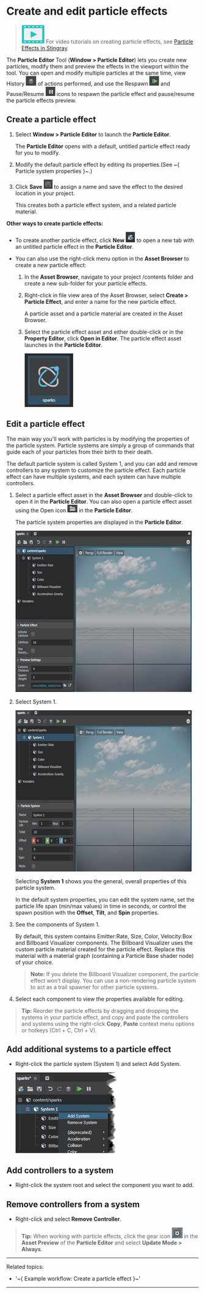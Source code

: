 # Create and edit particle effects

> ![](../images/icon_video.png) For video tutorials on creating particle effects, see <a href="http://area.autodesk.com/learning/creating-particle-effects-in-stingray" target="blank">Particle Effects in Stingray</a>.

The **Particle Editor** Tool (**Window > Particle Editor**) lets you create new particles, modify them and preview the effects in the viewport within the tool. You can open and modify multiple particles at the same time, view History ![](../images/icon_partEd_history.png) of actions performed, and use the Respawn ![](../images/icon_particle_respawn.png) and Pause/Resume ![](../images/icon_partEd_pause.png) icons to respawn the particle effect and pause/resume the particle effects preview.

## Create a particle effect

1.	Select **Window > Particle Editor** to launch the **Particle Editor**.

    The **Particle Editor** opens with a default, untitled particle effect ready for you to modify.
2.	Modify the default particle effect by editing its properties.(See ~{ Particle system properties }~.)
3.	Click **Save** ![](../images/icon_save.png) to assign a name and save the effect to the desired location in your project.

	This creates both a particle effect system, and a related particle material.

**Other ways to create particle effects:**

-	To create another particle effect, click **New** ![](../images/icon_createAsset.png) to open a new tab with an untitled particle effect in the **Particle Editor**.

-	You can also use the right-click menu option in the **Asset Browser** to create a new particle effect:

	1.	In the **Asset Browser**, navigate to your project /contents folder and create a new sub-folder for your particle effects.

	2. Right-click in file view area of the Asset Browser, select **Create > Particle Effect**, and enter a name for the new particle effect.

		A particle asset and a particle material are created in the Asset Browser.

	3. Select the particle effect asset and either double-click or in the **Property Editor**, click **Open in Editor**. The particle effect asset launches in the **Particle Editor**.

		![](../images/create_particle.png)

## Edit a particle effect

The main way you'll work with particles is by modifying the properties of the particle system. Particle systems are simply a group of commands that guide each of your particles from their birth to their death.

The default particle system is called System 1, and you can add and remove controllers to any system to customize the particle effect. Each particle effect can have multiple systems, and each system can have multiple controllers.

1. Select a particle effect asset in the **Asset Browser** and double-click to open it in the **Particle Editor**. You can also open a particle effect asset using the Open icon ![](../images/icon_scriptEd_Open.png) in the **Particle Editor**.

	The particle system properties are displayed in the **Particle Editor**.

	![](../images/particle_properties.png)

2. Select System 1.

	![](../images/particle_system1.png)

	Selecting **System 1** shows you the general, overall properties of this particle system.

	In the default system properties, you can edit the system name, set the particle life span (min/max values) in time in seconds, or control the spawn position with the **Offset**, **Tilt**, and **Spin** properties.

3. See the components of System 1.

	By default, this system contains Emitter:Rate, Size, Color, Velocity:Box and Billboard Visualizer components. The Billboard Visualizer uses the custom particle material created for the particle effect. Replace this material with a material graph (containing a Particle Base shader node) of your choice.

	>**Note:** If you delete the Billboard Visualizer component, the particle effect won’t display. You can use a non-rendering particle system to act as a trail spawner for other particle systems.

4. Select each component to view the properties available for editing.

>**Tip:** Reorder the particle effects by dragging and dropping the systems in your particle effect, and copy and paste the controllers and systems using the right-click **Copy**, **Paste** context menu options or hotkeys (Ctrl + C, Ctrl + V).

## Add additional systems to a particle effect

-	Right-click the particle system (System 1) and select Add System.

	![](../images/particle_add_system.png)

## Add controllers to a system

- Right-click the system root and select the component you want to add.

## Remove controllers from a system

-	Right-click and select **Remove Controller**.

> **Tip:** When working with particle effects, click the gear icon ![](../images/icon_assetPreview.png) in the **Asset Preview** of the **Particle Editor** and select **Update Mode > Always**.

---
Related topics:
-	'~{ Example workflow: Create a particle effect }~'
---
